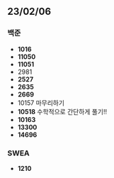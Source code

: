 ## 23/02/06
### 백준
- **1016**
- **11050**
- **11051**
- 2981
- **2527**
- **2635**
- **2669**
- 10157 마무리하기
- **10518** 수학적으로 간단하게 풀기!!
- **10163**
- **13300**
- **14696**

### SWEA
- **1210**
